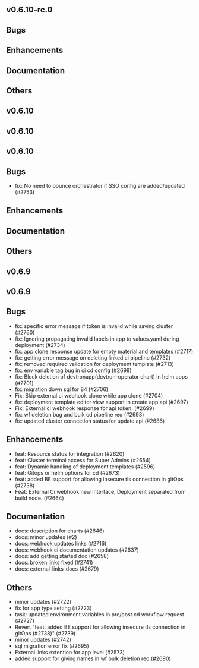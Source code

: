 ## v0.6.10-rc.0

## Bugs
## Enhancements
## Documentation
## Others


## v0.6.10



## v0.6.10



## v0.6.10

## Bugs
- fix: No need to bounce orchestrator if SSO config are added/updated (#2753)
## Enhancements
## Documentation
## Others


## v0.6.9



## v0.6.9

## Bugs
- fix: specific error message if token is invalid while saving cluster (#2760)
- fix: Ignoring propagating invalid labels in app to values.yaml during deployment (#2734)
- fix: app clone response update for empty material and templates (#2717)
- fix: getting error message on deleting linked ci pipeline (#2732)
- fix: removed required validation for deployment template (#2713)
- fix: env variable tag bug in ci cd config (#2698)
- fix: Block deletion of devtronapp(devtron-operator chart)  in helm apps (#2701)
- fix: migration down sql for 84 (#2706)
- Fix: Skip external ci webhook clone while app clone (#2704)
- fix: deployment template editor view support in create app api (#2697)
- Fix:  External ci webhook response for api token. (#2699)
- fix: wf deletion bug and bulk cd pipeline req (#2693)
- fix: updated cluster connection status for update api (#2686)
## Enhancements
- feat: Resource status for integration (#2620)
- feat: Cluster terminal access for Super Admins (#2654)
- feat: Dynamic handling of deployment templates (#2596)
- feat: Gitops or helm options for cd (#2673)
- feat: added BE support for allowing insecure tls connection in gitOps (#2738)
- Feat: External Ci webhook new interface, Deployment separated from build node. (#2664)
## Documentation
- docs: description for charts (#2646)
- docs: minor updates (#2)
- docs: webhook updates links (#2716)
- docs: webhook ci documentation updates (#2637)
- docs: add getting started doc (#2658)
- docs: broken links fixed (#2741)
- docs: external-links-docs (#2679)
## Others
- minor updates (#2722)
- fix for app type setting (#2723)
- task: updated environment variables in pre/post cd workflow request (#2727)
- Revert "feat: added BE support for allowing insecure tls connection in gitOps (#2738)" (#2739)
- minor updates (#2742)
- sql migration error fix (#2695)
- External links extention for app level  (#2573)
- added support for giving names in wf bulk deletion req (#2690)
